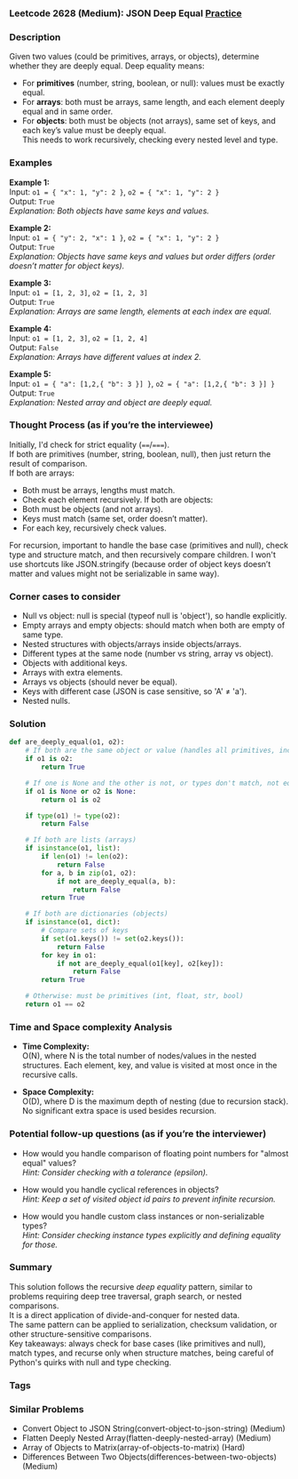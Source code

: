 ### Leetcode 2628 (Medium): JSON Deep Equal [Practice](https://leetcode.com/problems/json-deep-equal)

### Description  
Given two values (could be primitives, arrays, or objects), determine whether they are deeply equal. Deep equality means:
- For **primitives** (number, string, boolean, or null): values must be exactly equal.
- For **arrays**: both must be arrays, same length, and each element deeply equal and in same order.
- For **objects**: both must be objects (not arrays), same set of keys, and each key’s value must be deeply equal.  
This needs to work recursively, checking every nested level and type.

### Examples  

**Example 1:**  
Input: `o1 = { "x": 1, "y": 2 }`, `o2 = { "x": 1, "y": 2 }`  
Output: `True`  
*Explanation: Both objects have same keys and values.*

**Example 2:**  
Input: `o1 = { "y": 2, "x": 1 }`, `o2 = { "x": 1, "y": 2 }`  
Output: `True`  
*Explanation: Objects have same keys and values but order differs (order doesn’t matter for object keys).*

**Example 3:**  
Input: `o1 = [1, 2, 3]`, `o2 = [1, 2, 3]`  
Output: `True`  
*Explanation: Arrays are same length, elements at each index are equal.*

**Example 4:**  
Input: `o1 = [1, 2, 3]`, `o2 = [1, 2, 4]`  
Output: `False`  
*Explanation: Arrays have different values at index 2.*

**Example 5:**  
Input: `o1 = { "a": [1,2,{ "b": 3 }] }`, `o2 = { "a": [1,2,{ "b": 3 }] }`  
Output: `True`  
*Explanation: Nested array and object are deeply equal.*

### Thought Process (as if you’re the interviewee)  
Initially, I'd check for strict equality (`==`/`===`).  
If both are primitives (number, string, boolean, null), then just return the result of comparison.  
If both are arrays:  
- Both must be arrays, lengths must match.  
- Check each element recursively.
If both are objects:  
- Both must be objects (and not arrays).
- Keys must match (same set, order doesn’t matter).
- For each key, recursively check values.

For recursion, important to handle the base case (primitives and null), check type and structure match, and then recursively compare children. I won't use shortcuts like JSON.stringify (because order of object keys doesn’t matter and values might not be serializable in same way).

### Corner cases to consider  
- Null vs object: null is special (typeof null is 'object'), so handle explicitly.
- Empty arrays and empty objects: should match when both are empty of same type.
- Nested structures with objects/arrays inside objects/arrays.
- Different types at the same node (number vs string, array vs object).
- Objects with additional keys.
- Arrays with extra elements.
- Arrays vs objects (should never be equal).
- Keys with different case (JSON is case sensitive, so 'A' ≠ 'a').
- Nested nulls.

### Solution

```python
def are_deeply_equal(o1, o2):
    # If both are the same object or value (handles all primitives, including null)
    if o1 is o2:
        return True

    # If one is None and the other is not, or types don't match, not equal
    if o1 is None or o2 is None:
        return o1 is o2

    if type(o1) != type(o2):
        return False

    # If both are lists (arrays)
    if isinstance(o1, list):
        if len(o1) != len(o2):
            return False
        for a, b in zip(o1, o2):
            if not are_deeply_equal(a, b):
                return False
        return True

    # If both are dictionaries (objects)
    if isinstance(o1, dict):
        # Compare sets of keys
        if set(o1.keys()) != set(o2.keys()):
            return False
        for key in o1:
            if not are_deeply_equal(o1[key], o2[key]):
                return False
        return True

    # Otherwise: must be primitives (int, float, str, bool)
    return o1 == o2
```

### Time and Space complexity Analysis  

- **Time Complexity:**  
  O(N), where N is the total number of nodes/values in the nested structures. Each element, key, and value is visited at most once in the recursive calls.

- **Space Complexity:**  
  O(D), where D is the maximum depth of nesting (due to recursion stack). No significant extra space is used besides recursion.

### Potential follow-up questions (as if you’re the interviewer)  

- How would you handle comparison of floating point numbers for "almost equal" values?  
  *Hint: Consider checking with a tolerance (epsilon).*

- How would you handle cyclical references in objects?  
  *Hint: Keep a set of visited object id pairs to prevent infinite recursion.*

- How would you handle custom class instances or non-serializable types?  
  *Hint: Consider checking instance types explicitly and defining equality for those.*

### Summary
This solution follows the recursive *deep equality* pattern, similar to problems requiring deep tree traversal, graph search, or nested comparisons.  
It is a direct application of divide-and-conquer for nested data.  
The same pattern can be applied to serialization, checksum validation, or other structure-sensitive comparisons.  
Key takeaways: always check for base cases (like primitives and null), match types, and recurse only when structure matches, being careful of Python's quirks with null and type checking.

### Tags

### Similar Problems
- Convert Object to JSON String(convert-object-to-json-string) (Medium)
- Flatten Deeply Nested Array(flatten-deeply-nested-array) (Medium)
- Array of Objects to Matrix(array-of-objects-to-matrix) (Hard)
- Differences Between Two Objects(differences-between-two-objects) (Medium)